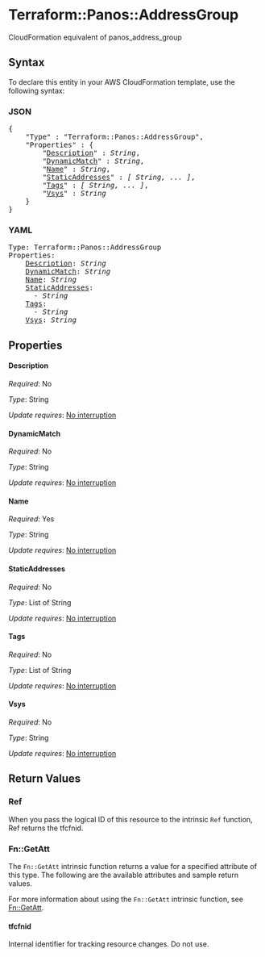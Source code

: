 # Terraform::Panos::AddressGroup

CloudFormation equivalent of panos_address_group

## Syntax

To declare this entity in your AWS CloudFormation template, use the following syntax:

### JSON

<pre>
{
    "Type" : "Terraform::Panos::AddressGroup",
    "Properties" : {
        "<a href="#description" title="Description">Description</a>" : <i>String</i>,
        "<a href="#dynamicmatch" title="DynamicMatch">DynamicMatch</a>" : <i>String</i>,
        "<a href="#name" title="Name">Name</a>" : <i>String</i>,
        "<a href="#staticaddresses" title="StaticAddresses">StaticAddresses</a>" : <i>[ String, ... ]</i>,
        "<a href="#tags" title="Tags">Tags</a>" : <i>[ String, ... ]</i>,
        "<a href="#vsys" title="Vsys">Vsys</a>" : <i>String</i>
    }
}
</pre>

### YAML

<pre>
Type: Terraform::Panos::AddressGroup
Properties:
    <a href="#description" title="Description">Description</a>: <i>String</i>
    <a href="#dynamicmatch" title="DynamicMatch">DynamicMatch</a>: <i>String</i>
    <a href="#name" title="Name">Name</a>: <i>String</i>
    <a href="#staticaddresses" title="StaticAddresses">StaticAddresses</a>: <i>
      - String</i>
    <a href="#tags" title="Tags">Tags</a>: <i>
      - String</i>
    <a href="#vsys" title="Vsys">Vsys</a>: <i>String</i>
</pre>

## Properties

#### Description

_Required_: No

_Type_: String

_Update requires_: [No interruption](https://docs.aws.amazon.com/AWSCloudFormation/latest/UserGuide/using-cfn-updating-stacks-update-behaviors.html#update-no-interrupt)

#### DynamicMatch

_Required_: No

_Type_: String

_Update requires_: [No interruption](https://docs.aws.amazon.com/AWSCloudFormation/latest/UserGuide/using-cfn-updating-stacks-update-behaviors.html#update-no-interrupt)

#### Name

_Required_: Yes

_Type_: String

_Update requires_: [No interruption](https://docs.aws.amazon.com/AWSCloudFormation/latest/UserGuide/using-cfn-updating-stacks-update-behaviors.html#update-no-interrupt)

#### StaticAddresses

_Required_: No

_Type_: List of String

_Update requires_: [No interruption](https://docs.aws.amazon.com/AWSCloudFormation/latest/UserGuide/using-cfn-updating-stacks-update-behaviors.html#update-no-interrupt)

#### Tags

_Required_: No

_Type_: List of String

_Update requires_: [No interruption](https://docs.aws.amazon.com/AWSCloudFormation/latest/UserGuide/using-cfn-updating-stacks-update-behaviors.html#update-no-interrupt)

#### Vsys

_Required_: No

_Type_: String

_Update requires_: [No interruption](https://docs.aws.amazon.com/AWSCloudFormation/latest/UserGuide/using-cfn-updating-stacks-update-behaviors.html#update-no-interrupt)

## Return Values

### Ref

When you pass the logical ID of this resource to the intrinsic `Ref` function, Ref returns the tfcfnid.

### Fn::GetAtt

The `Fn::GetAtt` intrinsic function returns a value for a specified attribute of this type. The following are the available attributes and sample return values.

For more information about using the `Fn::GetAtt` intrinsic function, see [Fn::GetAtt](https://docs.aws.amazon.com/AWSCloudFormation/latest/UserGuide/intrinsic-function-reference-getatt.html).

#### tfcfnid

Internal identifier for tracking resource changes. Do not use.

